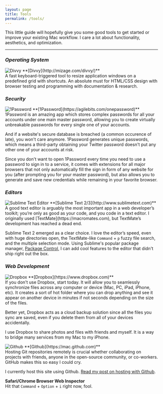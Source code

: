 ```yaml
---
layout: page
title: Tools
permalink: /tools/
---
```


This little guide will hopefully give you some good tools to get started or improve your existing Mac workflow. I care a lot about functionality, aesthetics, and optimization.
<hr>

### *Operating System*
<img alt="Divvy" id="tools-logo" src="{{site.baseurl}}/img/divvy.png">
**[Divvy](http://mizage.com/divvy/)** <br>
A fast keyboard-triggered tool to resize application windows on a predefined grid with shortcuts. An absolute must for HTML/CSS design with browser testing and programming with documentation & research.

### *Security*
<img alt="1Password" id="tools-logo" src="{{site.baseurl}}/img/1password.png">
**[1Password](https://agilebits.com/onepassword)** <br>
1Password is an amazing app which stores complex passwords for all your accounts under one main master password, allowing you to create virtually unbreakable passwords for every single one of your accounts.

And if a website's secure database is breached (a common occurence of late), you won't care anymore. 1Password generates unique passwords, which means a third-party obtaining your Twitter password doesn't put any other one of your accounts at risk.

Since you don't want to open 1Password every time you need to use a password to sign in to a service, it comes with extensions for all major browsers that not only automatically fill the sign in form of any website for you (after prompting you for your master password), but also allows you to generate and save new credentials while remaining in your favorite browser.

### *Editors*
<img alt="Sublime Text Editor" id="tools-logo" src="{{site.baseurl}}/img/sublime.png">
**[Sublime Text 2/3](http://www.sublimetext.com)** <br>
A good text editor is arguably the most important app in a web developer’s toolkit; you’re only as good as your code, and you code in a text editor. I originally used [TextMate](https://macromates.com), but TextMate’s development has reached a dead end. 

Sublime Text 2 emerged as a clear choice. I love the editor’s speed, even with huge directories open, the TextMate-like <code>Command</code> + <code>p</code> fuzzy file search, and the multiple selection mode. Using Sublime's popular package manager, [Package Control](https://packagecontrol.io), I can add cool features to the editor that didn't ship right out the box.

### *Web Development*
<img alt="Dropbox" id="tools-logo" src="{{site.baseurl}}/img/dropbox.png">
**[Dropbox](https://www.dropbox.com)** <br>
If you don't use Dropbox, start today. It will allow you to seamlessly synchronize files across any computer or device (Mac, PC, iPad, iPhone, etc). It creates a sort of hot folder where you can drop anything and see it appear on another device in minutes if not seconds depending on the size of the files.

Better yet, Dropbox acts as a cloud backup solution since all the files you sync are saved, even if you delete them from all of your devices accidentally.

I use Dropbox to share photos and files with friends and myself. It is a way to bridge many services from my Mac to my iPhone.

<img alt="Github" id="tools-logo" src="{{site.baseurl}}/img/github.png">
**[Github](https://mac.github.com)** <br>
Hosting Git repositories remotely is crucial whether collaborating on projects with friends, anyone in the open-source community, or co-workers. GitHub makes this so easy I could cry.

I currently host this site using Github. [Read my post on hosting with Github]({{site.baseurl}}/hosted-on-github).


**Safari/Chrome Browser Web Inspector** <br>
Hit that <code>Command</code> + <code>Option</code> + <code>i</code> right now, fool.

